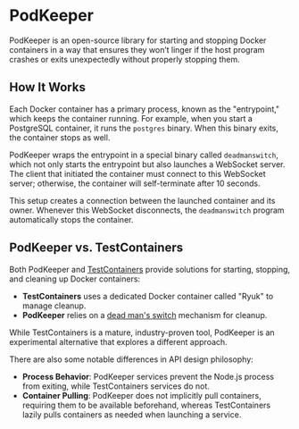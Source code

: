 # PodKeeper

PodKeeper is an open-source library for starting and stopping Docker containers in a way that ensures they won’t linger if the host program crashes or exits unexpectedly without properly stopping them.

## How It Works

Each Docker container has a primary process, known as the "entrypoint," which keeps the container running. For example, when you start a PostgreSQL container, it runs the `postgres` binary. When this binary exits, the container stops as well.

PodKeeper wraps the entrypoint in a special binary called `deadmanswitch`, which not only starts the entrypoint but also launches a WebSocket server. The client that initiated the container must connect to this WebSocket server; otherwise, the container will self-terminate after 10 seconds.

This setup creates a connection between the launched container and its owner. Whenever this WebSocket disconnects, the `deadmanswitch` program automatically stops the container.

## PodKeeper vs. TestContainers

Both PodKeeper and [TestContainers](https://testcontainers.com/) provide solutions for starting, stopping, and cleaning up Docker containers:

- **TestContainers** uses a dedicated Docker container called "Ryuk" to manage cleanup.
- **PodKeeper** relies on a [dead man's switch](https://en.wikipedia.org/wiki/Dead_man%27s_switch) mechanism for cleanup.

While TestContainers is a mature, industry-proven tool, PodKeeper is an experimental alternative that explores a different approach.

There are also some notable differences in API design philosophy:

- **Process Behavior**: PodKeeper services prevent the Node.js process from exiting, while TestContainers services do not.
- **Container Pulling**: PodKeeper does not implicitly pull containers, requiring them to be available beforehand, whereas TestContainers lazily pulls containers as needed when launching a service.

